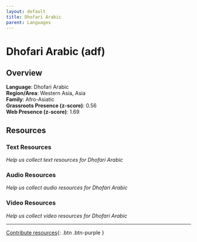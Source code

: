 ```yaml
---
layout: default
title: Dhofari Arabic
parent: Languages
---
```


# Dhofari Arabic (adf)

## Overview

**Language**: Dhofari Arabic  
**Region/Area**: Western Asia, Asia  
**Family**: Afro-Asiatic  
**Grassroots Presence (z-score)**: 0.56  
**Web Presence (z-score)**: 1.69  

## Resources

### Text Resources
*Help us collect text resources for Dhofari Arabic*

### Audio Resources
*Help us collect audio resources for Dhofari Arabic*

### Video Resources
*Help us collect video resources for Dhofari Arabic*

---

[Contribute resources](https://forms.office.com/e/1SfLJx3u1r){: .btn .btn-purple }

